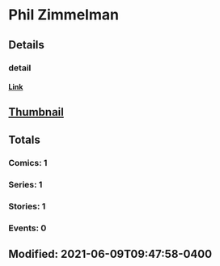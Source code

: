 # Phil  Zimmelman 
## Details
### detail
#### [Link](http://marvel.com/comics/creators/14244/phil_zimmelman?utm_campaign=apiRef&utm_source=225578a89fc76f3d20fbffda5d17a88d)
## [Thumbnail](http://i.annihil.us/u/prod/marvel/i/mg/b/40/image_not_available.jpg)
## Totals
### Comics: 1
### Series: 1
### Stories: 1
### Events: 0
## Modified: 2021-06-09T09:47:58-0400